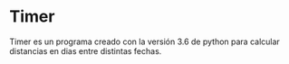 # Timer
Timer es un programa creado con la versión 3.6 de python para calcular distancias en dias entre distintas fechas.
